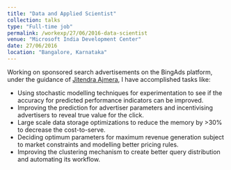 ```yaml
---
title: "Data and Applied Scientist"
collection: talks
type: "Full-time job"
permalink: /workexp/27/06/2016-data-scientist
venue: "Microsoft India Development Center"
date: 27/06/2016
location: "Bangalore, Karnataka"
---
```


Working on sponsored search advertisements on the BingAds platform, under the guidance of [Jitendra Ajmera](https://www.linkedin.com/in/jitendra-ajmera-38b5ab3/), I have accomplished tasks like:

* Using stochastic modelling techniques for experimentation to see if the accuracy for predicted performance indicators can be improved.
* Improving the prediction for advertiser parameters and incentivising advertisers to reveal true value for the click.
* Large scale data storage optimizations to reduce the memory by >30% to decrease the cost-to-serve.
* Deciding optimum parameters for maximum revenue generation subject to market constraints and modelling better pricing rules.
* Improving the clustering mechanism to create better query distribution and automating its workflow.
